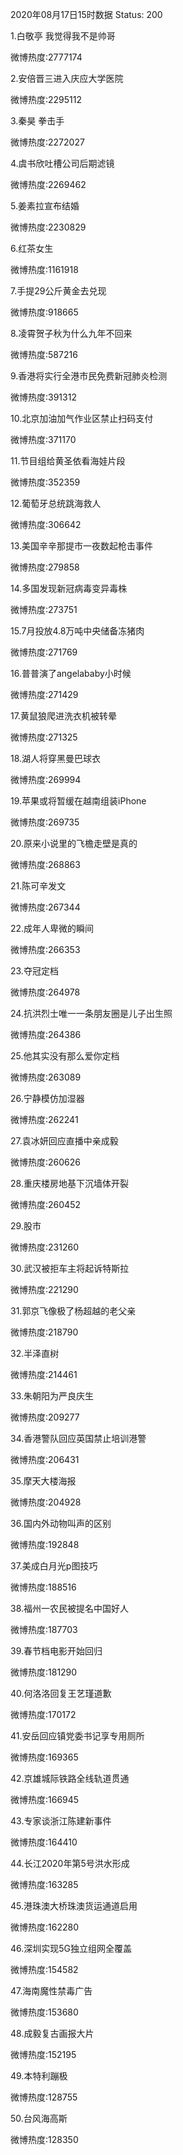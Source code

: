 2020年08月17日15时数据
Status: 200

1.白敬亭 我觉得我不是帅哥

微博热度:2777174

2.安倍晋三进入庆应大学医院

微博热度:2295112

3.秦昊 拳击手

微博热度:2272027

4.虞书欣吐槽公司后期滤镜

微博热度:2269462

5.姜素拉宣布结婚

微博热度:2230829

6.红茶女生

微博热度:1161918

7.手提29公斤黄金去兑现

微博热度:918665

8.凌霄贺子秋为什么九年不回来

微博热度:587216

9.香港将实行全港市民免费新冠肺炎检测

微博热度:391312

10.北京加油加气作业区禁止扫码支付

微博热度:371170

11.节目组给黄圣依看海娃片段

微博热度:352359

12.葡萄牙总统跳海救人

微博热度:306642

13.美国辛辛那提市一夜数起枪击事件

微博热度:279858

14.多国发现新冠病毒变异毒株

微博热度:273751

15.7月投放4.8万吨中央储备冻猪肉

微博热度:271769

16.普普演了angelababy小时候

微博热度:271429

17.黄鼠狼爬进洗衣机被转晕

微博热度:271325

18.湖人将穿黑曼巴球衣

微博热度:269994

19.苹果或将暂缓在越南组装iPhone

微博热度:269735

20.原来小说里的飞檐走壁是真的

微博热度:268863

21.陈可辛发文

微博热度:267344

22.成年人卑微的瞬间

微博热度:266353

23.夺冠定档

微博热度:264978

24.抗洪烈士唯一一条朋友圈是儿子出生照

微博热度:264386

25.他其实没有那么爱你定档

微博热度:263089

26.宁静模仿加湿器

微博热度:262241

27.袁冰妍回应直播中亲成毅

微博热度:260626

28.重庆楼房地基下沉墙体开裂

微博热度:260452

29.股市

微博热度:231260

30.武汉被拒车主将起诉特斯拉

微博热度:221290

31.郭京飞像极了杨超越的老父亲

微博热度:218790

32.半泽直树

微博热度:214461

33.朱朝阳为严良庆生

微博热度:209277

34.香港警队回应英国禁止培训港警

微博热度:206431

35.摩天大楼海报

微博热度:204928

36.国内外动物叫声的区别

微博热度:192848

37.美成白月光p图技巧

微博热度:188516

38.福州一农民被提名中国好人

微博热度:187703

39.春节档电影开始回归

微博热度:181290

40.何洛洛回复王艺瑾道歉

微博热度:170172

41.安岳回应镇党委书记享专用厕所

微博热度:169365

42.京雄城际铁路全线轨道贯通

微博热度:166945

43.专家谈浙江陈建新事件

微博热度:164410

44.长江2020年第5号洪水形成

微博热度:163285

45.港珠澳大桥珠澳货运通道启用

微博热度:162280

46.深圳实现5G独立组网全覆盖

微博热度:154582

47.海南魔性禁毒广告

微博热度:153680

48.成毅复古画报大片

微博热度:152195

49.本特利蹦极

微博热度:128755

50.台风海高斯

微博热度:128350

